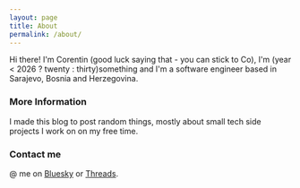 ```yaml
---
layout: page
title: About
permalink: /about/
---
```


Hi there! I'm Corentin (good luck saying that - you can stick to Co), I'm (year < 2026 ? twenty : thirty)something and I'm a software engineer based in Sarajevo, Bosnia and Herzegovina.

### More Information

I made this blog to post random things, mostly about small tech side projects I work on on my free time.

### Contact me

@ me on [Bluesky](https://bsky.app/profile/allecostankar.bsky.social) or [Threads](https://www.threads.net/@corentin_da_).